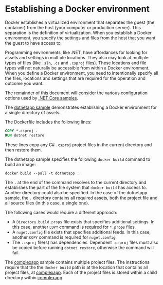 # Establishing a Docker environment

Docker establishes a virtualized environment that separates the guest (the container) from the host (your computer or production server). This separation is the definition of virtualization. When you establish a Docker environment, you specify the settings and files from the host that you want the guest to have access to.

Programming environments, like .NET, have affordances for looking for assets and settings in multiple locations. They also may look at multiple types of files (like `.sln`, `.cs` and `.csproj` files). These locations and file types will not naturally be accessible from within a Docker environment. When you define a Docker environment, you need to intentionally specify all the files, locations and settings that are required for the operation and outcome you want.

The remainder of this document will consider the various configuration options used by [.NET Core samples](README.md).

The [dotnetapp sample](dotnetapp/README.md) demonstrates establishing a Docker environment for a single directory of assets.

The [Dockerfile](dotnetapp/Dockerfile) includes the following lines:

```Dockerfile
COPY *.csproj .
RUN dotnet restore
```

These lines copy any C# `.csproj` project files in the current directory and then restore them.

The dotnetapp sample specifies the following `docker build` command to build an image:

```console
docker build --pull -t dotnetapp .
```

The `.` at the end of the command resolves to the current directory and establishes the part of the file system that `docker build` has access to. Another directory could also be specified. In the case of the dotnetapp sample, the `.` directory contains all required assets, both the project file and all source files (in this case, a single one).

The following cases would require a different approach:

* A `Directory.build.props` file exists that specifies additional settings. In this case, another `COPY` command is required for `*.props` files.
* A `nuget.config` file exists that specifies additional feeds. In this case, another `COPY` command is required for `nuget.config`.
* The `.csproj` file(s) has dependencies. Dependent `.csproj` files must also be copied before running `dotnet restore`, otherwise the command will fail.

The [complexapp](complexapp) sample contains multiple project files. The instructions require that the the `docker build` path is at the location that contains all project files, at [complexapp](complexapp). Each of the project files is stored within a child directory within [complexapp](complexapp).
